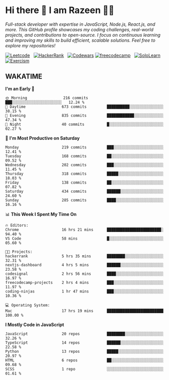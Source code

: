 # Hi there 👋 I am Razeen 👩‍💻

*Full-stack developer with expertise in JavaScript, Node.js, React.js, and more. This GitHub profile showcases my coding challenges, real-world projects, and contributions to open-source. I focus on continuous learning and improving my skills to build efficient, scalable solutions. Feel free to explore my repositories!*

[![Leetcode](https://img.shields.io/badge/-LeetCode-FFA116?style=for-the-badge&logo=LeetCode&logoColor=black)](https://leetcode.com/razeenshaikh/)&nbsp;&nbsp;
[![HackerRank](https://img.shields.io/badge/-Hackerrank-2EC866?style=for-the-badge&logo=HackerRank&logoColor=white)](https://www.hackerrank.com/profile/razeen_m_shaikh)&nbsp;&nbsp;
[![Codewars](https://img.shields.io/badge/Codewars-B1361E?style=for-the-badge&logo=Codewars&logoColor=white)](https://www.codewars.com/users/razeen_shaikh)
[![freecodecamp](https://img.shields.io/badge/freecodecamp-27273D?style=for-the-badge&logo=freecodecamp&logoColor=white)](https://www.freecodecamp.org/razeen)&nbsp;&nbsp;
[![SoloLearn](https://img.shields.io/badge/-Sololearn-3a464b?style=for-the-badge&logo=Sololearn&logoColor=white)](https://www.sololearn.com/en/profile/30940776)&nbsp;&nbsp;
[![Exercism](https://img.shields.io/badge/Exercism-009CAB?style=for-the-badge&logo=exercism&logoColor=white)](https://exercism.org/profiles/Razeen-Shaikh)

## WAKATIME

<!--START_SECTION:waka-->
**I'm an Early 🐤** 

```text
🌞 Morning                216 commits         ███░░░░░░░░░░░░░░░░░░░░░░   12.24 % 
🌆 Daytime                673 commits         ██████████░░░░░░░░░░░░░░░   38.15 % 
🌃 Evening                835 commits         ████████████░░░░░░░░░░░░░   47.34 % 
🌙 Night                  40 commits          █░░░░░░░░░░░░░░░░░░░░░░░░   02.27 % 
```
📅 **I'm Most Productive on Saturday** 

```text
Monday                   219 commits         ███░░░░░░░░░░░░░░░░░░░░░░   12.41 % 
Tuesday                  168 commits         ██░░░░░░░░░░░░░░░░░░░░░░░   09.52 % 
Wednesday                202 commits         ███░░░░░░░░░░░░░░░░░░░░░░   11.45 % 
Thursday                 318 commits         █████░░░░░░░░░░░░░░░░░░░░   18.03 % 
Friday                   138 commits         ██░░░░░░░░░░░░░░░░░░░░░░░   07.82 % 
Saturday                 434 commits         ██████░░░░░░░░░░░░░░░░░░░   24.60 % 
Sunday                   285 commits         ████░░░░░░░░░░░░░░░░░░░░░   16.16 % 
```


📊 **This Week I Spent My Time On** 

```text
🔥 Editors: 
Chrome                   16 hrs 21 mins      ████████████████████████░   94.40 % 
VS Code                  58 mins             █░░░░░░░░░░░░░░░░░░░░░░░░   05.60 % 

🐱‍💻 Projects: 
hackerrank               5 hrs 35 mins       ████████░░░░░░░░░░░░░░░░░   32.31 % 
nextjs-dashboard         4 hrs 5 mins        ██████░░░░░░░░░░░░░░░░░░░   23.58 % 
codesignal               2 hrs 56 mins       ████░░░░░░░░░░░░░░░░░░░░░   16.97 % 
freecodecamp-projects    2 hrs 4 mins        ███░░░░░░░░░░░░░░░░░░░░░░   11.97 % 
coding-ninjas            1 hr 47 mins        ███░░░░░░░░░░░░░░░░░░░░░░   10.36 % 

💻 Operating System: 
Mac                      17 hrs 19 mins      █████████████████████████   100.00 % 
```

**I Mostly Code in JavaScript** 

```text
JavaScript               20 repos            ████████░░░░░░░░░░░░░░░░░   32.26 % 
TypeScript               14 repos            ██████░░░░░░░░░░░░░░░░░░░   22.58 % 
Python                   13 repos            █████░░░░░░░░░░░░░░░░░░░░   20.97 % 
HTML                     6 repos             ██░░░░░░░░░░░░░░░░░░░░░░░   09.68 % 
SCSS                     1 repo              ░░░░░░░░░░░░░░░░░░░░░░░░░   01.61 % 
```




<!--END_SECTION:waka-->
